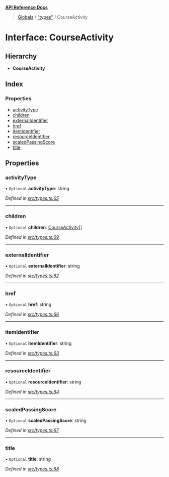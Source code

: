 **[API Reference Docs](../README.md)**

> [Globals](../README.md) / ["types"](../modules/_types_.md) / CourseActivity

# Interface: CourseActivity

## Hierarchy

- **CourseActivity**

## Index

### Properties

- [activityType](_types_.courseactivity.md#activitytype)
- [children](_types_.courseactivity.md#children)
- [externalIdentifier](_types_.courseactivity.md#externalidentifier)
- [href](_types_.courseactivity.md#href)
- [itemIdentifier](_types_.courseactivity.md#itemidentifier)
- [resourceIdentifier](_types_.courseactivity.md#resourceidentifier)
- [scaledPassingScore](_types_.courseactivity.md#scaledpassingscore)
- [title](_types_.courseactivity.md#title)

## Properties

### activityType

• `Optional` **activityType**: string

_Defined in [src/types.ts:65](https://github.com/distributhor/scormcloud-client/blob/c25d83b/src/types.ts#L65)_

---

### children

• `Optional` **children**: [CourseActivity](_types_.courseactivity.md)[]

_Defined in [src/types.ts:69](https://github.com/distributhor/scormcloud-client/blob/c25d83b/src/types.ts#L69)_

---

### externalIdentifier

• `Optional` **externalIdentifier**: string

_Defined in [src/types.ts:62](https://github.com/distributhor/scormcloud-client/blob/c25d83b/src/types.ts#L62)_

---

### href

• `Optional` **href**: string

_Defined in [src/types.ts:66](https://github.com/distributhor/scormcloud-client/blob/c25d83b/src/types.ts#L66)_

---

### itemIdentifier

• `Optional` **itemIdentifier**: string

_Defined in [src/types.ts:63](https://github.com/distributhor/scormcloud-client/blob/c25d83b/src/types.ts#L63)_

---

### resourceIdentifier

• `Optional` **resourceIdentifier**: string

_Defined in [src/types.ts:64](https://github.com/distributhor/scormcloud-client/blob/c25d83b/src/types.ts#L64)_

---

### scaledPassingScore

• `Optional` **scaledPassingScore**: string

_Defined in [src/types.ts:67](https://github.com/distributhor/scormcloud-client/blob/c25d83b/src/types.ts#L67)_

---

### title

• `Optional` **title**: string

_Defined in [src/types.ts:68](https://github.com/distributhor/scormcloud-client/blob/c25d83b/src/types.ts#L68)_
